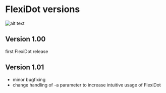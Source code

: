 # FlexiDot versions

![alt text](https://github.com/molbio-dresden/flexidot/blob/master/images/Selfdotplots_banner4.png "FlexiDot self dotplots")

## Version 1.00

first FlexiDot release

## Version 1.01

* minor bugfixing
* change handling of -a parameter to increase intuitive usage of FlexiDot

